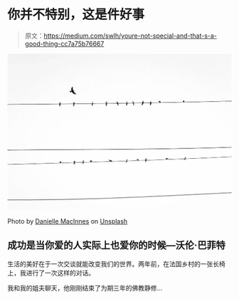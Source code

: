 # 你并不特别，这是件好事

> 原文：<https://medium.com/swlh/youre-not-special-and-that-s-a-good-thing-cc7a75b76667>

![](img/0e728cede306f75ade067d59f6dd8427.png)

Photo by [Danielle MacInnes](https://unsplash.com/photos/ahzw2Tg7IXs?utm_source=unsplash&utm_medium=referral&utm_content=creditCopyText) on [Unsplash](https://unsplash.com/search/photos/black-and-white?utm_source=unsplash&utm_medium=referral&utm_content=creditCopyText)

## 成功是当你爱的人实际上也爱你的时候—沃伦·巴菲特

生活的美好在于一次交谈就能改变我们的世界。两年前，在法国乡村的一张长椅上，我进行了一次这样的对话。

我和我的姐夫聊天，他刚刚结束了为期三年的佛教静修…